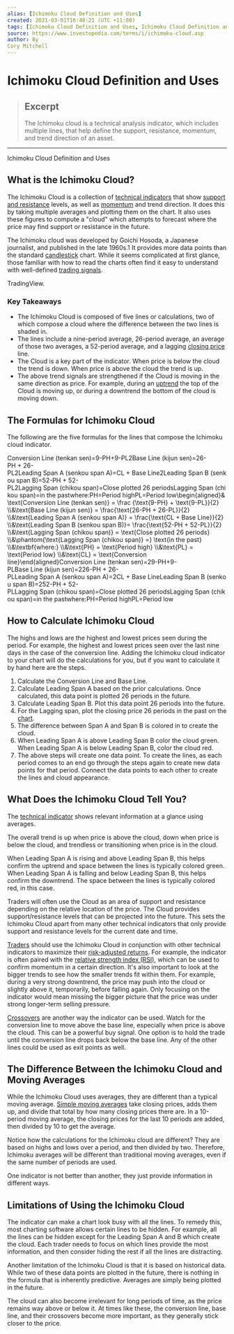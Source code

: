 ```yaml
---
alias: [Ichimoku Cloud Definition and Uses]
created: 2021-03-01T16:48:21 (UTC +11:00)
tags: [Ichimoku Cloud Definition and Uses, Ichimoku Cloud Definition and Uses]
source: https://www.investopedia.com/terms/i/ichimoku-cloud.asp
author: By
Cory Mitchell
---
```


# Ichimoku Cloud Definition and Uses

> ## Excerpt
> The Ichimoku cloud is a technical analysis indicator, which includes multiple lines, that help define the support, resistance, momentum, and trend direction of an asset.

---

Ichimoku Cloud Definition and Uses
## What is the Ichimoku Cloud?

The Ichimoku Cloud is a collection of [technical indicators](https://www.investopedia.com/terms/t/technicalindicator.asp) that show [support and resistance](https://www.investopedia.com/trading/support-and-resistance-basics/) levels, as well as [momentum](https://www.investopedia.com/terms/m/momentum.asp) and trend direction. It does this by taking multiple averages and plotting them on the chart. It also uses these figures to compute a "cloud" which attempts to forecast where the price may find support or resistance in the future.

The Ichimoku cloud was developed by Goichi Hosoda, a Japanese journalist, and published in the late 1960s.1 It provides more data points than the standard [candlestick](https://www.investopedia.com/terms/c/candlestick.asp) chart. While it seems complicated at first glance, those familiar with how to read the charts often find it easy to understand with well-defined [trading signals](https://www.investopedia.com/terms/t/trade-signal.asp).

TradingView.

### Key Takeaways

-   The Ichimoku Cloud is composed of five lines or calculations, two of which compose a cloud where the difference between the two lines is shaded in.
-   The lines include a nine-period average, 26-period average, an average of those two averages, a 52-period average, and a lagging [closing price](https://www.investopedia.com/terms/c/closingprice.asp) line.
-   The Cloud is a key part of the indicator. When price is below the cloud the trend is down. When price is above the cloud the trend is up.
-   The above trend signals are strengthened if the Cloud is moving in the same direction as price. For example, during an [uptrend](https://www.investopedia.com/terms/u/uptrend.asp) the top of the Cloud is moving up, or during a downtrend the bottom of the cloud is moving down.

## The Formulas for Ichimoku Cloud

The following are the five formulas for the lines that compose the Ichimoku cloud indicator.

 Conversion Line (tenkan sen)\=9-PH+9-PL2Base Line (kijun sen)\=26-PH + 26-PL2Leading Span A (senkou span A)\=CL + Base Line2Leading Span B (senkou span B)\=52-PH + 52-PL2Lagging Span (chikou span)\=Close plotted 26 periodsLagging Span (chikou span)\=in the pastwhere:PH\=Period highPL\=Period low\\begin{aligned}&\\text{Conversion Line (tenkan sen)} = \\frac {\\text{9-PH} + \\text{9-PL}}{2} \\\\&\\text{Base Line (kijun sen)} = \\frac{\\text{26-PH + 26-PL}}{2} \\\\&\\text{Leading Span A (senkou span A)} = \\frac{\\text{CL + Base Line}}{2} \\\\&\\text{Leading Span B (senkou span B)}= \\frac{\\text{52-PH + 52-PL}}{2} \\\\&\\text{Lagging Span (chikou span)} = \\text{Close plotted 26 periods} \\\\&\\phantom{\\text{Lagging Span (chikou span)} =} \\text{in the past} \\\\&\\textbf{where:} \\\\&\\text{PH} = \\text{Period high} \\\\&\\text{PL} = \\text{Period low} \\\\&\\text{CL} = \\text{Conversion line}\\end{aligned}Conversion Line (tenkan sen)\=29-PH+9-PLBase Line (kijun sen)\=226-PH + 26-PLLeading Span A (senkou span A)\=2CL + Base LineLeading Span B (senkou span B)\=252-PH + 52-PLLagging Span (chikou span)\=Close plotted 26 periodsLagging Span (chikou span)\=in the pastwhere:PH\=Period highPL\=Period low

## How to Calculate Ichimoku Cloud

The highs and lows are the highest and lowest prices seen during the period. For example, the highest and lowest prices seen over the last nine days in the case of the conversion line. Adding the Ichimoku cloud indicator to your chart will do the calculations for you, but if you want to calculate it by hand here are the steps.

1.  Calculate the Conversion Line and Base Line.
2.  Calculate Leading Span A based on the prior calculations. Once calculated, this data point is plotted 26 periods in the future.
3.  Calculate Leading Span B. Plot this data point 26 periods into the future.
4.  For the Lagging span, plot the closing price 26 periods in the past on the [chart](https://www.investopedia.com/technical-analysis-4689657).
5.  The difference between Span A and Span B is colored in to create the cloud.
6.  When Leading Span A is above Leading Span B color the cloud green. When Leading Span A is below Leading Span B, color the cloud red.
7.  The above steps will create one data point. To create the lines, as each period comes to an end go through the steps again to create new data points for that period. Connect the data points to each other to create the lines and cloud appearance.

## What Does the Ichimoku Cloud Tell You?

The [technical indicator](https://www.investopedia.com/ask/answers/020615/what-are-top-technical-indicators-used-rangebound-trading-strategies.asp) shows relevant information at a glance using averages.

The overall trend is up when price is above the cloud, down when price is below the cloud, and trendless or transitioning when price is in the cloud.

When Leading Span A is rising and above Leading Span B, this helps confirm the uptrend and space between the lines is typically colored green. When Leading Span A is falling and below Leading Span B, this helps confirm the downtrend. The space between the lines is typically colored red, in this case.

Traders will often use the Cloud as an area of support and resistance depending on the relative location of the price. The Cloud provides support/resistance levels that can be projected into the future. This sets the Ichimoku Cloud apart from many other technical indicators that only provide support and resistance levels for the current date and time.

[Traders](https://www.investopedia.com/terms/t/trader.asp) should use the Ichimoku Cloud in conjunction with other technical indicators to maximize their [risk-adjusted returns](https://www.investopedia.com/terms/r/riskadjustedreturn.asp). For example, the indicator is often paired with the [relative strength index (RSI)](https://www.investopedia.com/terms/r/rsi.asp), which can be used to confirm momentum in a certain direction. It's also important to look at the bigger trends to see how the smaller trends fit within them. For example, during a very strong downtrend, the price may push into the cloud or slightly above it, temporarily, before falling again. Only focusing on the indicator would mean missing the bigger picture that the price was under strong longer-term selling pressure.

[Crossovers](https://www.investopedia.com/terms/c/crossover.asp) are another way the indicator can be used. Watch for the conversion line to move above the base line, especially when price is above the cloud. This can be a powerful buy signal. One option is to hold the trade until the conversion line drops back below the base line. Any of the other lines could be used as exit points as well.

## The Difference Between the Ichimoku Cloud and Moving Averages

While the Ichimoku Cloud uses averages, they are different than a typical moving average. [Simple moving averages](https://www.investopedia.com/terms/s/sma.asp) take closing prices, adds them up, and divide that total by how many closing prices there are. In a 10-period moving average, the closing prices for the last 10 periods are added, then divided by 10 to get the average.

Notice how the calculations for the Ichimoku cloud are different? They are based on highs and lows over a period, and then divided by two. Therefore, Ichimoku averages will be different than traditional moving averages, even if the same number of periods are used.

One indicator is not better than another, they just provide information in different ways.

## Limitations of Using the Ichimoku Cloud

The indicator can make a chart look busy with all the lines. To remedy this, most charting software allows certain lines to be hidden. For example, all the lines can be hidden except for the Leading Span A and B which create the cloud. Each trader needs to focus on which lines provide the most information, and then consider hiding the rest if all the lines are distracting.

Another limitation of the Ichimoku Cloud is that it is based on historical data. While two of these data points are plotted in the future, there is nothing in the formula that is inherently predictive. Averages are simply being plotted in the future.

The cloud can also become irrelevant for long periods of time, as the price remains way above or below it. At times like these, the conversion line, base line, and their crossovers become more important, as they generally stick closer to the price.
